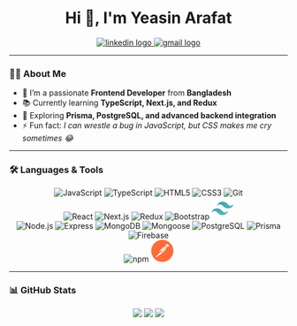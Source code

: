 <h1 align="center">Hi 👋, I'm Yeasin Arafat</h1>

<div align="center">
  <a href="https://www.linkedin.com/in/mdyeasinhn" target="_blank">
    <img src="https://img.shields.io/static/v1?message=LinkedIn&logo=linkedin&label=&color=0077B5&logoColor=white&labelColor=&style=for-the-badge" height="25" alt="linkedin logo" />
  </a>
  <a href="mailto:mdyeasinhn@gmail.com" target="_blank">
    <img src="https://img.shields.io/static/v1?message=Gmail&logo=gmail&label=&color=D14836&logoColor=white&labelColor=&style=for-the-badge" height="25" alt="gmail logo" />
  </a>
</div>

---

### 👨‍💻 About Me

- 🔭 I’m a passionate **Frontend Developer** from **Bangladesh**
- 📚 Currently learning **TypeScript, Next.js, and Redux**
- 🧠 Exploring **Prisma, PostgreSQL, and advanced backend integration**
- ⚡ Fun fact: *I can wrestle a bug in JavaScript, but CSS makes me cry sometimes 😂*

---

### 🛠️ Languages & Tools

<div align="center">

<!-- Core Languages -->
<img src="https://cdn.jsdelivr.net/gh/devicons/devicon/icons/javascript/javascript-original.svg" height="40" alt="JavaScript" />
<img src="https://cdn.jsdelivr.net/gh/devicons/devicon/icons/typescript/typescript-original.svg" height="40" alt="TypeScript" />
<img src="https://cdn.jsdelivr.net/gh/devicons/devicon/icons/html5/html5-original.svg" height="40" alt="HTML5" />
<img src="https://cdn.jsdelivr.net/gh/devicons/devicon/icons/css3/css3-original.svg" height="40" alt="CSS3" />
<img src="https://cdn.jsdelivr.net/gh/devicons/devicon/icons/git/git-original.svg" height="40" alt="Git" />

<br />

<!-- Frontend Tools -->
<img src="https://cdn.jsdelivr.net/gh/devicons/devicon/icons/react/react-original.svg" height="40" alt="React" />
<img src="https://cdn.jsdelivr.net/gh/devicons/devicon/icons/nextjs/nextjs-original.svg" height="40" alt="Next.js" />
<img src="https://cdn.jsdelivr.net/gh/devicons/devicon/icons/redux/redux-original.svg" height="40" alt="Redux" />
<img src="https://cdn.jsdelivr.net/gh/devicons/devicon/icons/bootstrap/bootstrap-original.svg" height="40" alt="Bootstrap" />
<img src="https://raw.githubusercontent.com/teamedwardforever/Readme-Generator/71f25dd8b98329b168142a6b782a107b75eab178/svg/Skills/Frontend/tailwindcss-icon.svg" height="40" alt="Tailwind CSS" />

<br />

<!-- Backend Tools -->
<img src="https://cdn.jsdelivr.net/gh/devicons/devicon/icons/nodejs/nodejs-original.svg" height="40" alt="Node.js" />
<img src="https://cdn.jsdelivr.net/gh/devicons/devicon/icons/express/express-original.svg" height="40" alt="Express" />
<img src="https://cdn.jsdelivr.net/gh/devicons/devicon/icons/mongodb/mongodb-original.svg" height="40" alt="MongoDB" />
<img src="https://avatars.githubusercontent.com/u/7552965?s=200&v=4" height="40" alt="Mongoose" />
<img src="https://cdn.jsdelivr.net/gh/devicons/devicon/icons/postgresql/postgresql-original-wordmark.svg" height="40" alt="PostgreSQL" />
<img src="https://cdn.jsdelivr.net/gh/devicons/devicon/icons/prisma/prisma-original.svg" height="40" alt="Prisma" />
<img src="https://cdn.jsdelivr.net/gh/devicons/devicon/icons/firebase/firebase-plain-wordmark.svg" height="40" alt="Firebase" />

<br />

<!-- Tools -->
<img src="https://cdn.jsdelivr.net/gh/devicons/devicon/icons/npm/npm-original-wordmark.svg" height="40" alt="npm" />
<img src="https://raw.githubusercontent.com/teamedwardforever/Readme-Generator/71f25dd8b98329b168142a6b782a107b75eab178/svg/Skills/Software/getpostman-icon.svg" height="40" alt="Postman" />

</div>

---

### 📊 GitHub Stats

<div align="center">
  <img src="https://github-readme-stats.vercel.app/api?username=mdyeasinhn&show_icons=true&count_private=true&theme=radical&custom_title=A%20Look%20at%20My%20GitHub" height="150" />
  <img src="https://github-readme-stats.vercel.app/api/top-langs?username=mdyeasinhn&layout=compact&langs_count=6&theme=radical&custom_title=Languages%20I%20Code%20Most%20In" height="150" />
  <img src="https://streak-stats.demolab.com?user=mdyeasinhn&theme=radical" height="150" />
</div>
